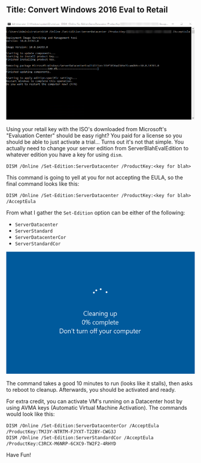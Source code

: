 Title: Convert Windows 2016 Eval to Retail
---

![](/content/images/2017/dism.png)

Using your retail key with the ISO's downloaded from Microsoft's "Evaluation Center" should be easy right? You paid for a license so you should be able to just activate a trial... Turns out it's not that simple. You actually need to change your server edition from ServerBlahEvalEdition to whatever edition you have a key for using `dism`.

```
DISM /Online /Set-Edition:ServerDatacenter /ProductKey:<key for blah>
```

This command is going to yell at you for not accepting the EULA, so the final command looks like this:

```
DISM /Online /Set-Edition:ServerDatacenter /ProductKey:<key for blah> /AcceptEula
```

From what I gather the `Set-Edition` option can be either of the following:

- `ServerDatacenter`
- `ServerStandard`
- `ServerDatacenterCor`
- `ServerStandardCor`

![](/content/images/2017/dism-cleanup.png)

The command takes a good 10 minutes to run (looks like it stalls), then asks to reboot to cleanup. Afterwards, you should be activated and ready. 

For extra credit, you can activate VM's running on a Datacenter host by using AVMA keys (Automatic Virtual Machine Activation). The commands would look like this:

```
DISM /Online /Set-Edition:ServerDatacenterCor /AcceptEula /ProductKey:TMJ3Y-NTRTM-FJYXT-T22BY-CWG3J
DISM /Online /Set-Edition:ServerStandardCor /AcceptEula /ProductKey:C3RCX-M6NRP-6CXC9-TW2F2-4RHYD
```

Have Fun!